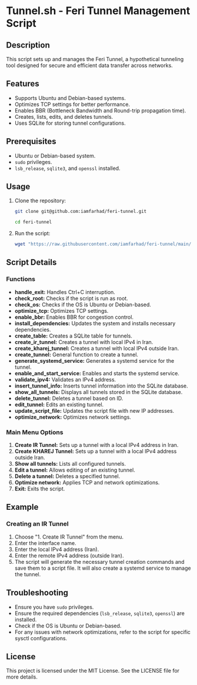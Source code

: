 
# Tunnel.sh - Feri Tunnel Management Script

## Description

This script sets up and manages the Feri Tunnel, a hypothetical tunneling tool designed for secure and efficient data transfer across networks.

## Features

- Supports Ubuntu and Debian-based systems.
- Optimizes TCP settings for better performance.
- Enables BBR (Bottleneck Bandwidth and Round-trip propagation time).
- Creates, lists, edits, and deletes tunnels.
- Uses SQLite for storing tunnel configurations.

## Prerequisites

- Ubuntu or Debian-based system.
- `sudo` privileges.
- `lsb_release`, `sqlite3`, and `openssl` installed.

## Usage

1. Clone the repository:
    ```bash
    git clone git@github.com:iamfarhad/feri-tunnel.git
    
    cd feri-tunnel
    ```

2. Run the script:
    ```bash
    wget "https://raw.githubusercontent.com/iamfarhad/feri-tunnel/main/tunnel.sh" -O tunnel.sh && chmod +x tunnel.sh && bash tunnel.sh 
    ```

## Script Details

### Functions

- **handle_exit:** Handles Ctrl+C interruption.
- **check_root:** Checks if the script is run as root.
- **check_os:** Checks if the OS is Ubuntu or Debian-based.
- **optimize_tcp:** Optimizes TCP settings.
- **enable_bbr:** Enables BBR for congestion control.
- **install_dependencies:** Updates the system and installs necessary dependencies.
- **create_table:** Creates a SQLite table for tunnels.
- **create_ir_tunnel:** Creates a tunnel with local IPv4 in Iran.
- **create_kharej_tunnel:** Creates a tunnel with local IPv4 outside Iran.
- **create_tunnel:** General function to create a tunnel.
- **generate_systemd_service:** Generates a systemd service for the tunnel.
- **enable_and_start_service:** Enables and starts the systemd service.
- **validate_ipv4:** Validates an IPv4 address.
- **insert_tunnel_info:** Inserts tunnel information into the SQLite database.
- **show_all_tunnels:** Displays all tunnels stored in the SQLite database.
- **delete_tunnel:** Deletes a tunnel based on ID.
- **edit_tunnel:** Edits an existing tunnel.
- **update_script_file:** Updates the script file with new IP addresses.
- **optimize_network:** Optimizes network settings.

### Main Menu Options

1. **Create IR Tunnel:** Sets up a tunnel with a local IPv4 address in Iran.
2. **Create KHAREJ Tunnel:** Sets up a tunnel with a local IPv4 address outside Iran.
3. **Show all tunnels:** Lists all configured tunnels.
4. **Edit a tunnel:** Allows editing of an existing tunnel.
5. **Delete a tunnel:** Deletes a specified tunnel.
6. **Optimize network:** Applies TCP and network optimizations.
7. **Exit:** Exits the script.

## Example

### Creating an IR Tunnel

1. Choose "1. Create IR Tunnel" from the menu.
2. Enter the interface name.
3. Enter the local IPv4 address (Iran).
4. Enter the remote IPv4 address (outside Iran).
5. The script will generate the necessary tunnel creation commands and save them to a script file. It will also create a systemd service to manage the tunnel.

## Troubleshooting

- Ensure you have `sudo` privileges.
- Ensure the required dependencies (`lsb_release`, `sqlite3`, `openssl`) are installed.
- Check if the OS is Ubuntu or Debian-based.
- For any issues with network optimizations, refer to the script for specific sysctl configurations.

## License

This project is licensed under the MIT License. See the LICENSE file for more details.
